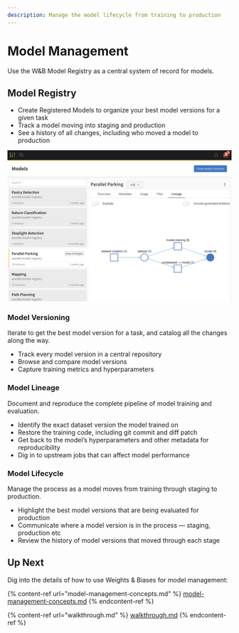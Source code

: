 ```yaml
---
description: Manage the model lifecycle from training to production
---
```


# Model Management

Use the W\&B Model Registry as a central system of record for models.

## Model Registry

* Create Registered Models to organize your best model versions for a given task
* Track a model moving into staging and production
* See a history of all changes, including who moved a model to production

![](../../.gitbook/assets/image.png)

### Model Versioning

Iterate to get the best model version for a task, and catalog all the changes along the way.

* Track every model version in a central repository
* Browse and compare model versions
* Capture training metrics and hyperparameters

### Model Lineage

Document and reproduce the complete pipeline of model training and evaluation.

* Identify the exact dataset version the model trained on
* Restore the training code, including git commit and diff patch
* Get back to the model’s hyperparameters and other metadata for reproducibility
* Dig in to upstream jobs that can affect model performance

### Model Lifecycle

Manage the process as a model moves from training through staging to production.

* Highlight the best model versions that are being evaluated for production
* Communicate where a model version is in the process — staging, production etc
* Review the history of model versions that moved through each stage

## Up Next

Dig into the details of how to use Weights & Biases for model management:

{% content-ref url="model-management-concepts.md" %}
[model-management-concepts.md](model-management-concepts.md)
{% endcontent-ref %}

{% content-ref url="walkthrough.md" %}
[walkthrough.md](walkthrough.md)
{% endcontent-ref %}
